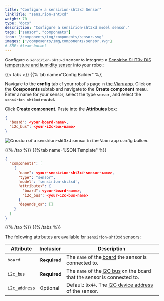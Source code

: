 ```yaml
---
title: "Configure a sensirion-sht3xd Sensor"
linkTitle: "sensirion-sht3xd"
weight: 70
type: "docs"
description: "Configure a sensirion-sht3xd model sensor."
tags: ["sensor", "components"]
icon: "/components/img/components/sensor.svg"
images: ["/components/img/components/sensor.svg"]
# SME: #team-bucket
---
```


Configure a `sensirion-sht3xd` sensor to integrate a [Sensirion SHT3x-DIS temperature and humidity sensor](https://www.adafruit.com/product/2857) into your robot:

{{< tabs >}}
{{% tab name="Config Builder" %}}

Navigate to the **config** tab of your robot's page in [the Viam app](https://app.viam.com).
Click on the **Components** subtab and navigate to the **Create component** menu.
Enter a name for your sensor, select the type `sensor`, and select the `sensirion-sht3xd` model.

Click **Create component**.
Paste into the **Attributes** box:

``` json
{
  "board": <your-board-name>,
  "i2c_bus": <your-i2c-bus-name>
}
```

![Creation of a sensirion-sht3xd sensor in the Viam app config builder.](../img/sensirion-sht3xd-sensor-ui-config.png)

{{% /tab %}}
{{% tab name="JSON Template" %}}

```json {class="line-numbers linkable-line-numbers"}
{
  "components": [
    {
      "name": <your-sensirion-sht3xd-sensor-name>,
      "type": "sensor",
      "model": "sensirion-sht3xd",
      "attributes": {
        "board": <your-board-name>,
        "i2c_bus": <your-i2c-bus-name>
      },
      "depends_on": []
    }
  ]
}
```

{{% /tab %}}
{{% /tabs %}}

The following attributes are available for `sensirion-sht3xd` sensors:

| Attribute | Inclusion | Description |
| ----------- | -------------- | --------------  |
| `board`  | **Required** | The `name` of the [board](/components/board) the sensor is connected to. |
| `i2c_bus` | **Required** | The `name` of the [I2C bus](/components/board/#i2cs) on the board that the sensor is connected to. |
| `i2c_address`  | Optional | Default: `0x44`. The [I2C device address](https://learn.adafruit.com/i2c-addresses/overview) of the sensor. |
